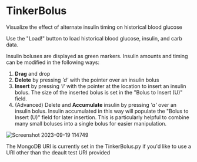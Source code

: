 # TinkerBolus
Visualize the effect of alternate insulin timing on historical blood glucose

Use the "Load!" button to load historical blood glucose, insulin, and carb data.

Insulin boluses are displayed as green markers.  Insulin amounts and timing can be modified in the following ways:
1. **Drag** and drop
2. **Delete** by pressing  _'d'_  with the pointer over an insulin bolus
3. **Insert** by pressing  _'i'_  with the pointer at the location to insert an insulin bolus.  The size of the inserted bolus is set in the "Bolus to Insert (U)" field.
4. (Advanced) Delete and **Accumulate** insulin by pressing  _'a'_  over an insulin bolus.  Insulin accumulated in this way will populate the "Bolus to Insert (U)" field for later insertion.  This is particularly helpful to combine many small boluses into a single bolus for easier manipulation.

![Screenshot 2023-09-19 114749](https://github.com/bedtime4bonzos/TinkerBolus/assets/6617751/4039aa05-c1bc-4736-91b9-ae400a5cf074)

The MongoDB URI is currently set in the TinkerBolus.py if you'd like to use a URI other than the deault test URI provided
